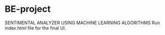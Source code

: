 # BE-project
SENTIMENTAL ANALYZER USING MACHINE LEARNING ALGORITHMS
Run index.html file for the final UI.
